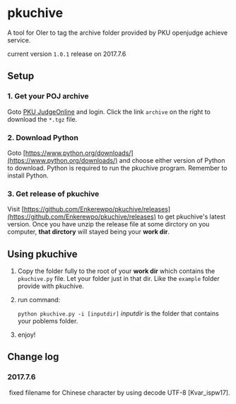 # pkuchive
A tool for OIer to tag the archive folder provided by PKU openjudge achieve service.

current version `1.0.1` release on 2017.7.6
## Setup
### 1. Get your POJ archive
Goto [PKU JudgeOnline](http://poj.org/) and login. Click the link `archive` on the right to download the `*.tgz` file.
### 2. Download Python
Goto [https://www.python.org/downloads/](https://www.python.org/downloads/) and choose either version of Python to download.
Python is required to run the pkuchive program. Remember to install Python.
### 3. Get release of pkuchive
Visit [https://github.com/Enkerewpo/pkuchive/releases](https://github.com/Enkerewpo/pkuchive/releases) to get pkuchive's latest version.
Once you have unzip the release file at some dirctory on you computer, __that dirctory__ will stayed being your __work dir__.

## Using pkuchive
1. Copy the folder fully to the root of your __work dir__ which contains the `pkuchive.py` file.
Let your folder just in that dir. Like the `example` folder provide with pkuchive.
2. run command:
   
   `python pkuchive.py -i [inputdir]`
   *inputdir* is the folder that contains your poblems folder.
3. enjoy!

## Change log
### 2017.7.6 
  fixed filename for Chinese character by using decode UTF-8 [Kvar_ispw17].
